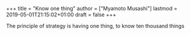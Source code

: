 +++
title = "Know one thing"
author = ["Myamoto Musashi"]
lastmod = 2019-05-01T21:15:02+01:00
draft = false
+++

The principle of strategy is having one thing, to know ten thousand things
